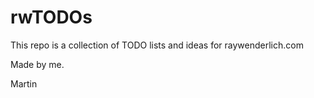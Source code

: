 # rwTODOs

This repo is a collection of TODO lists and ideas for raywenderlich.com

Made by me.

Martin
